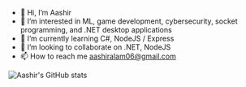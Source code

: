 - 👋 Hi, I’m Aashir
- 👀 I’m interested in ML, game development, cybersecurity, socket programming, and .NET desktop applications
- 🌱 I’m currently learning C#, NodeJS / Express
- 💞️ I’m looking to collaborate on .NET, NodeJS
- 📫 How to reach me aashiralam06@gmail.com

<!---
Aashir5678/Aashir5678 is a ✨ special ✨ repository because its `README.md` (this file) appears on your GitHub profile.
You can click the Preview link to take a look at your changes.
--->


![Aashir's GitHub stats](https://github-readme-stats.vercel.app/api?username=Aashir5678&show_icons=true&theme=radical)
